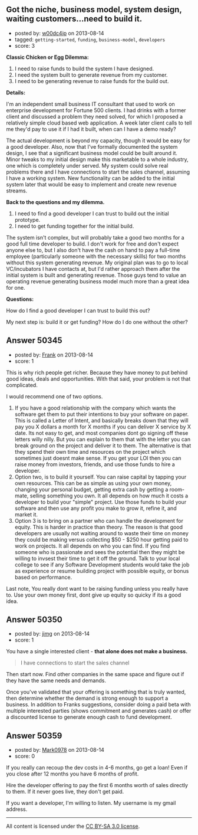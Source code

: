 ## Got the niche, business model, system design, waiting customers...need to build it.

- posted by: [w00dc4ip](https://stackexchange.com/users/-1/27426-w00dc4ip) on 2013-08-14
- tagged: `getting-started`, `funding`, `business-model`, `developers`
- score: 3

**Classic Chicken or Egg Dilemma:**

1. I need to raise funds to build the system I have designed.
2. I need the system built to generate revenue from my customer.
3. I need to be generating revenue to raise funds for the build out.

**Details:**

I'm an independent small business IT consultant that used to work on enterprise development for Fortune 500 clients.  I had drinks with a former client and discussed a problem they need solved, for which I proposed a relatively simple cloud based web application.  A week later client calls to tell me they'd pay to use it if I had it built, when can I have a demo ready?  

The actual development is beyond my capacity, though it would be easy for a good developer.  Also, now that I've formally documented the system design, I see that a significant business model could be built around it.  Minor tweaks to my initial design make this marketable to a whole industry, one which is completely under served.  My system could solve real problems there and I have connections to start the sales channel, assuming I have a working system.  New functionality can be added to the initial system later that would be easy to implement and create new revenue streams.  

**Back to the questions and my dilemma.**  

1. I need to find a good developer I can trust to build out the initial prototype.
2. I need to get funding together for the initial build.

The system isn't complex, but will probably take a good two months for a good full time developer to build.  I don't work for free and don't expect anyone else to, but I also don't have the cash on hand to pay a full-time employee (particularly someone with the necessary skills) for two months without this system generating revenue.  My original plan was to go to local VC/incubators I have contacts at, but I'd rather approach them after the initial system is built and generating revenue.  Those guys tend to value an operating revenue generating business model much more than a great idea for one.

**Questions:**

How do I find a good developer I can trust to build this out?

My next step is: build it or get funding?  How do I do one without the other?


## Answer 50345

- posted by: [Frank](https://stackexchange.com/users/-1/4858-frank) on 2013-08-14
- score: 1

This is why rich people get richer.  Because they have money to put behind good ideas, deals and opportunities.  With that said, your problem is not that complicated. 

I would recommend one of two options. 

 1. If you have a good relationship with the company which wants the software get them to put their intentions to buy your software on paper.  This is called a Letter of Intent, and basically breaks down that they will pay you X dollars a month for X months if you can deliver X service by X date.   Its not easy to get, and most companies dont go signing off these letters willy nilly.  But you can explain to them that with the letter you can break ground on the project and deliver it to them.  The alternative is that they spend their own time and resources on the project which sometimes just doesnt make sense. If you get your LOI then you can raise money from investors, friends, and use those funds to hire a developer. 
 2. Option two, is to build it yourself.  You can raise capital by tapping your own resources.  This can be as simple as using your own money, changing your personal budget, getting extra cash by getting a room-mate, selling something you own.  It all depends on how much it costs a developer to build your "simple" project.  Use those funds to build your software and then use any profit you make to grow it, refine it, and market it. 
 3. Option 3 is to bring on a partner who can handle the development for equity.  This is harder in practice than theory.  The reason is that good developers are usually not waiting around to waste their time on money they could be making versus collecting $50 - $250 hour getting paid to work on projects.   It all depends on who you can find.  If you find someone who is passionate and sees the potential then they might be willing to invsest their time to get it off the ground.  Talk to your local college to see if any Software Development students would take the job as experience or resume building project with possible equity, or bonus based on performance. 


Last note, You really dont want to be raising funding unless you really have to.  Use your own money first, dont give up equity so quicky if its a good idea. 


## Answer 50350

- posted by: [jimg](https://stackexchange.com/users/-1/2380-jimg) on 2013-08-14
- score: 1

You have a single interested client - **that alone does not make a business.**

> I have connections to start the sales channel
 
Then start now. Find other companies in the same space and figure out if they have the same needs and demands.

Once you've validated that your offering is something that is truly wanted, then determine whether the demand is strong enough to support a business. In addition to Franks suggestions, consider doing a paid beta with multiple interested parties (shows commitment and generates cash) or offer a discounted license to generate enough cash to fund development. 


## Answer 50359

- posted by: [Mark0978](https://stackexchange.com/users/-1/10006-mark0978) on 2013-08-14
- score: 0

If you really can recoup the dev costs in 4-6 months, go get a loan!  Even if you close after 12 months you have 6 months of profit.

Hire the developer offering to pay the first 6 months worth of sales directly to them.  If it never goes live, they don't get paid.

If you want a developer, I'm willing to listen.  My username is my gmail address.



---

All content is licensed under the [CC BY-SA 3.0 license](https://creativecommons.org/licenses/by-sa/3.0/).
